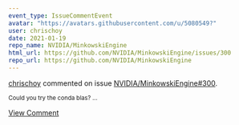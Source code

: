 ```yaml
---
event_type: IssueCommentEvent
avatar: "https://avatars.githubusercontent.com/u/5080549?"
user: chrischoy
date: 2021-01-19
repo_name: NVIDIA/MinkowskiEngine
html_url: https://github.com/NVIDIA/MinkowskiEngine/issues/300
repo_url: https://github.com/NVIDIA/MinkowskiEngine
---
```


<a href='https://github.com/chrischoy' target='_blank'>chrischoy</a> commented on issue <a href='https://github.com/NVIDIA/MinkowskiEngine/issues/300' target='_blank'>NVIDIA/MinkowskiEngine#300</a>.

<small>Could you try the conda blas?...</small>

<a href='https://github.com/NVIDIA/MinkowskiEngine/issues/300' target='_blank'>View Comment</a>
